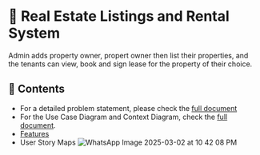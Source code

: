 # 🚀 Real Estate Listings and Rental System

Admin adds property owner, propert owner then list their properties, and the tenants can view, book and sign lease for the property of their choice.

## 📖 Contents

- For a detailed problem statement, please check the [full document](./documentation/Real%20Estate%20Rental%20System-Problem%20Statement.pdf)
- For the Use Case Diagram and Context Diagram, check the [full document](./documentation/Real-Estate-Rental%20System-Use-Case-Diagram-and-Context-Diagram.pdf).
- [Features](#features)
- User Story Maps
  ![WhatsApp Image 2025-03-02 at 10 42 08 PM](https://github.com/user-attachments/assets/dfe04cf0-4d79-45ba-9527-2b09828e4ba8)

  
